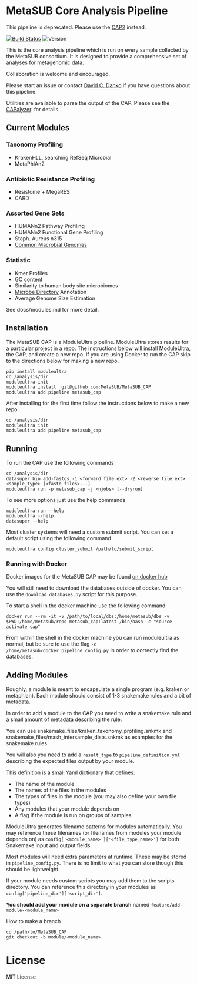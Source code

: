 # MetaSUB Core Analysis Pipeline

This pipeline is deprecated. Please use the [CAP2](https://github.com/MetaSUB/CAP2) instead.

[![Build Status](https://api.cirrus-ci.com/github/MetaSUB/MetaSUB_CAP.svg)](https://cirrus-ci.com/github/MetaSUB/MetaSUB_CAP)
![Version](https://img.shields.io/badge/Version-1.1.0-green.svg)


This is the core analysis pipeline which is run on every sample
collected by the MetaSUB consortium. It is designed to provide a
comprehensive set of analyses for metagenomic data.

Collaboration is welcome and encouraged.

Please start an issue or contact [David C. Danko](mailto:dcd3001@med.cornell.edu) if you have questions about this pipeline.

Utilities are available to parse the output of the CAP. Please see the
[CAPalyzer](https://github.com/dcdanko/capalyzer). for details.

## Current Modules

### Taxonomy Profiling
-   KrakenHLL, searching RefSeq Microbial
-   MetaPhlAn2

### Antibiotic Resistance Profiling
-   Resistome + MegaRES
-   CARD

### Assorted Gene Sets
-   HUMANn2 Pathway Profiling
-   HUMANn2 Functional Gene Profiling
-   Staph. Aureus n315
-   [Common Macrobial
    Genomes](https://github.com/MetaSUB/macrobial-genomes)

### Statistic
-   Kmer Profiles
-   GC content
-   Similarity to human body site microbiomes
-   [Microbe Directory](https://microbe.directory/) Annotation
-   Average Genome Size Estimation

See docs/modules.md for more detail.


## Installation

The MetaSUB CAP is a ModuleUltra pipeline. ModuleUltra stores results for a particular project in a repo. The instructions below will install ModuleUltra, the CAP, and create a new repo. If you are using Docker to run the CAP skip to the directions below for making a new repo.
``` {.sourceCode .bash}
pip install moduleultra
cd /analysis/dir
moduleultra init
moduleultra install  git@github.com:MetaSUB/MetaSUB_CAP
moduleultra add pipeline metasub_cap
```

After installing for the first time follow the instructions below to make a new repo.
```
cd /analysis/dir
moduleultra init
moduleultra add pipeline metasub_cap
```

## Running

To run the CAP use the following commands

``` {.sourceCode .bash}
cd /analysis/dir
datasuper bio add-fastqs -1 <forward file ext> -2 <reverse file ext> <sample_type> [<fastq files>...]
moduleultra run -p metasub_cap -j <njobs> [--dryrun]
```

To see more options just use the help commands

``` {.sourceCode .bash}
moduleultra run --help
moduleultra --help
datasuper --help
```

Most cluster systems will need a custom submit script. You can set a
default script using the following command

``` {.sourceCode .bash}
moduleultra config cluster_submit /path/to/submit_script
```

### Running with Docker

Docker images for the MetaSUB CAP may be found [on docker hub](https://cloud.docker.com/u/metasub/repository/docker/metasub/metasub_cap)

You will still need to download the databases outside of docker. You can use the `download_databases.py` script for this purpose.

To start a shell in the docker machine use the following command:
``` {.sourceCode .bash}
docker run --rm -it -v /path/to/local/dbs:/home/metasub/dbs -v $PWD:/home/metasub/repo metasub_cap:latest /bin/bash -c "source activate cap"
```

From within the shell in the docker machine you can run moduleultra as normal, but be sure to use the flag `-c /home/metasub/docker_pipeline_config.py` in order to correctly find the databases.

## Adding Modules

Roughly, a module is meant to encapsulate a single program (e.g. kraken
or metaphlan). Each module should consist of 1-3 snakemake rules and a
bit of metadata.

In order to add a module to the CAP you need to write a snakemake rule
and a small amount of metadata describing the rule. 

You can use snakemake\_files/kraken\_taxonomy\_profiling.snkmk and
snakemake\_files/mash\_intersample\_dists.snkmk as examples for the snakemake rules.

You will also you need to add a `result_type` to `pipeline_definition.yml` describing the expected files output by your module.

This definition is a small Yaml dictionary that defines:
-   The name of the module
-   The names of the files in the modules
-   The types of files in the module (you may also define your own file types)
-   Any modules that your module depends on
-   A flag if the module is run on groups of samples


ModuleUltra generates filename patterns for modules automatically. You may reference these filenames (or filenames from modules your module depends on) as `config['<module_name>']['<file_type_name>']` for both Snakemake input and output fields.

Most modules will need extra parameters at runtime. These may be stored in `pipeline_config.py`. There is no limit to what you can store though this should be lightweight.

If your module needs custom scripts you may add them to the scripts directory. You can reference this directory in your modules as `config['pipeline_dir']['script_dir']`.

**You should add your module on a separate branch** named `feature/add-module-<module_name>`

How to make a branch
``` {.sourceCode .bash}
cd /path/to/MetaSUB_CAP
git checkout -b module/<module_name>
```

License
=======

MIT License
